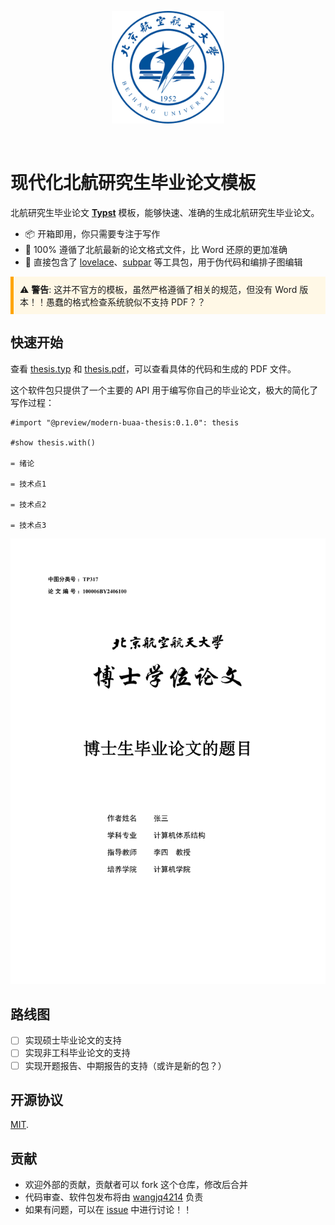 <p align="center">
  <a href="https://www.buaa.edu.cn" rel="noopener noreferrer">
    <img width="180" src="assets/logo.png" alt="buaa logo" />
  </a>
</p>

<br />

# 现代化北航研究生毕业论文模板

北航研究生毕业论文 **[Typst](https://typst.app)** 模板，能够快速、准确的生成北航研究生毕业论文。

- 📦 开箱即用，你只需要专注于写作
- 🔑 100% 遵循了北航最新的论文格式文件，比 Word 还原的更加准确
- 🔩 直接包含了 [lovelace](https://typst.app/universe/package/lovelace)、[subpar](https://typst.app/universe/package/subpar) 等工具包，用于伪代码和编排子图编辑

<div style="padding: 10px; background: #fff8e6; border-left: 5px solid #ffa500; margin: 10px 0;">
  ⚠️ <span style="font-weight: bold;">警告</span>: 这并不官方的模板，虽然严格遵循了相关的规范，但没有 Word 版本！！愚蠢的格式检查系统貌似不支持 PDF？？
</div>

## 快速开始

查看 [thesis.typ](./template/thesis.typ) 和 [thesis.pdf](./example/thesis.pdf)，可以查看具体的代码和生成的 PDF 文件。

这个软件包只提供了一个主要的 API 用于编写你自己的毕业论文，极大的简化了写作过程：

```typ
#import "@preview/modern-buaa-thesis:0.1.0": thesis

#show thesis.with()

= 绪论

= 技术点1

= 技术点2

= 技术点3
```

<p align="center">
  <a href="./example/thesis.pdf" rel="noopener noreferrer">
    <img width="600" src="thumbnail.png" alt="buaa logo" />
  </a>
</p>

## 路线图

- [ ] 实现硕士毕业论文的支持
- [ ] 实现非工科毕业论文的支持
- [ ] 实现开题报告、中期报告的支持（或许是新的包？）

## 开源协议

[MIT](./LICENSE).

## 贡献

- 欢迎外部的贡献，贡献者可以 fork 这个仓库，修改后合并
- 代码审查、软件包发布将由 [wangjq4214](https://github.com/wangjq4214) 负责
- 如果有问题，可以在 [issue](https://github.com/wangjq4214/buaa-thesis/issues) 中进行讨论！！
